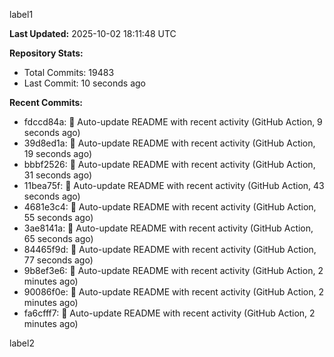 
label1 
<!-- ACTIVITY_START -->
**Last Updated:** 2025-10-02 18:11:48 UTC

**Repository Stats:**
- Total Commits: 19483
- Last Commit: 10 seconds ago

**Recent Commits:**
- fdccd84a: 🤖 Auto-update README with recent activity (GitHub Action, 9 seconds ago)
- 39d8ed1a: 🤖 Auto-update README with recent activity (GitHub Action, 19 seconds ago)
- bbbf2526: 🤖 Auto-update README with recent activity (GitHub Action, 31 seconds ago)
- 11bea75f: 🤖 Auto-update README with recent activity (GitHub Action, 43 seconds ago)
- 4681e3c4: 🤖 Auto-update README with recent activity (GitHub Action, 55 seconds ago)
- 3ae8141a: 🤖 Auto-update README with recent activity (GitHub Action, 65 seconds ago)
- 84465f9d: 🤖 Auto-update README with recent activity (GitHub Action, 77 seconds ago)
- 9b8ef3e6: 🤖 Auto-update README with recent activity (GitHub Action, 2 minutes ago)
- 90086f0e: 🤖 Auto-update README with recent activity (GitHub Action, 2 minutes ago)
- fa6cfff7: 🤖 Auto-update README with recent activity (GitHub Action, 2 minutes ago)
<!-- ACTIVITY_END -->

label2
